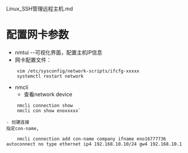 Linux_SSH管理远程主机.md

# 配置网卡参数
- nmtui --可视化界面，配置主机IP信息
- 网卡配置文件：
```
	vim /etc/sysconfig/network-scripts/ifcfg-xxxxx
	systemctl restart network	
```
- nmcli 
	- 查看network device 
```
	nmcli connection show
	nmcli con show enoxxxxx` 
```
	- 创建连接
	指定con-name,
```	
	nmcli connection add con-name company ifname eno16777736 autoconnect no type ethernet ip4 192.168.10.10/24 gw4 192.168.10.1
```



#



